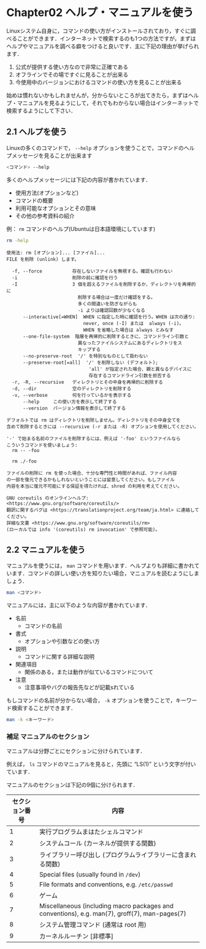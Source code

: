 # Chapter02 ヘルプ・マニュアルを使う

Linuxシステム自身に，コマンドの使い方がインストールされており，すぐに調べることができます．インターネットで検索するのも1つの方法ですが，まずはヘルプやマニュアルを調べる癖をつけると良いです．主に下記の理由が挙げられます．

1. 公式が提供する使い方なので非常に正確である
2. オフラインでその場ですぐに見ることが出来る
3. 今使用中のバージョンにおけるコマンドの使い方を見ることが出来る

始めは慣れないかもしれませんが，分からないところが出てきたら，まずはヘルプ・マニュアルを見るようにして，それでもわからない場合はインターネットで検索するようにして下さい．

## 2.1 ヘルプを使う

Linuxの多くのコマンドで， `--help` オプションを使うことで，コマンドのヘルプメッセージを見ることが出来ます

```bash
<コマンド> --help
```

多くのヘルプメッセージには下記の内容が書かれています．

- 使用方法(オプションなど)
- コマンドの概要
- 利用可能なオプションとその意味
- その他の参考資料の紹介

例： `rm` コマンドのヘルプ(Ubuntuは日本語環境にしています)

```bash
rm -help
```

```
使用法: rm [オプション]... [ファイル]...
FILE を削除 (unlink) します。

  -f, --force           存在しないファイルを無視する。確認も行わない
  -i                    削除の前に確認を行う
  -I                    3 個を超えるファイルを削除するか、ディレクトリを再帰的に
                          削除する場合は一度だけ確認をする。
                          多くの間違いを防ぎながらも
                          -i よりは確認回数が少なくなる
      --interactive[=WHEN]  WHEN に指定した時に確認を行う。WHEN は次の通り:
                            never, once (-I) または  always (-i)。
                            WHEN を省略した場合は always とみなす
      --one-file-system  階層を再帰的に削除するときに、コマンドライン引数と
                          異なったファイルシステムにあるディレクトリをス
                          キップする
      --no-preserve-root  '/' を特別なものとして扱わない
      --preserve-root[=all]  '/' を削除しない (デフォルト);
                              'all' が指定された場合、親と異なるデバイスに
                              存在するコマンドライン引数を拒否する
  -r, -R, --recursive   ディレクトリとその中身を再帰的に削除する
  -d, --dir             空のディレクトリを削除する
  -v, --verbose         何を行っているかを表示する
      --help     この使い方を表示して終了する
      --version  バージョン情報を表示して終了する

デフォルトでは rm はディレクトリを削除しません。ディレクトリをその中身全てを
含めて削除するときには --recursive (-r または -R) オプションを使用してください。

'-' で始まる名前のファイルを削除するには、例えば '-foo' というファイルなら
こういうコマンドを使いましょう:
  rm -- -foo

  rm ./-foo

ファイルの削除に rm を使った場合、十分な専門性と時間があれば、ファイル内容
の一部を復元できるかもしれないということには留意してください。もしファイル
内容を本当に復元不可能にする保証を得たければ、shred の利用を考えてください。

GNU coreutils のオンラインヘルプ: <https://www.gnu.org/software/coreutils/>
翻訳に関するバグは <https://translationproject.org/team/ja.html> に連絡してください。
詳細な文書 <https://www.gnu.org/software/coreutils/rm>
(ローカルでは info '(coreutils) rm invocation' で参照可能)。
```

## 2.2 マニュアルを使う

マニュアルを使うには， `man` コマンドを用います．ヘルプよりも詳細に書かれています．コマンドの詳しい使い方を知りたい場合，マニュアルを読むようにしましょう．

```bash
man <コマンド>
```

マニュアルには，主に以下のような内容が書かれています．

- 名前
    - コマンドの名前
- 書式
    - オプションや引数などの使い方
- 説明
    - コマンドに関する詳細な説明
- 関連項目
    - 関係のある，または動作が似ているコマンドについて
- 注意
    - 注意事項やバグの報告先などが記載sれている

もしコマンドの名前が分からない場合， `-k` オプションを使うことで，キーワード検索することができます．

```bash
man -k <キーワード>
```

### 補足 マニュアルのセクション

マニュアルは分野ごとにセクションに分けられています．

例えば， `ls` コマンドのマニュアルを見ると，先頭に “LS(1)” という文字が付いています．

マニュアルのセクションは下記の9個に分けられます．

| セクション番号 | 内容 |
| --- | --- |
| 1 | 実行プログラムまはたシェルコマンド |
| 2 | システムコール (カーネルが提供する関数) |
| 3 | ライブラリー呼び出し (プログラムライブラリーに含まれる関数) |
| 4 | Special files (usually found in `/dev`) |
| 5 | File formats and conventions, e.g. `/etc/passwd` |
| 6 | ゲーム |
| 7 | Miscellaneous (including macro packages and conventions), e.g. man(7), groff(7), man-pages(7) |
| 8 | システム管理コマンド (通常は root 用) |
| 9 | カーネルルーチン [非標準] |
